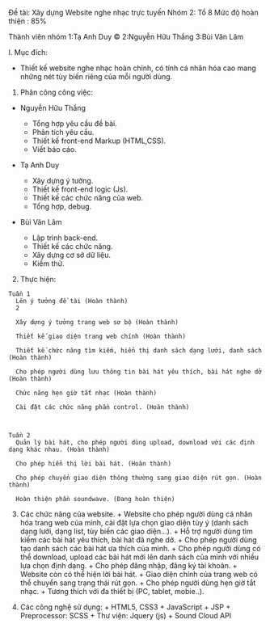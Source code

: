 Đề tài: Xây dựng Website nghe nhạc trực tuyến
Nhóm 2: Tổ 8
Mức độ hoàn thiện : 85%


Thành viên nhóm
1:Tạ Anh Duy ©
2:Nguyễn Hữu Thắng
3:Bùi Văn Lâm



  I. Mục đích:
  + Thiết kế website nghe nhạc hoàn chỉnh, có tính cá nhân hóa cao mang những nét tùy biến riêng của mỗi người dùng.

  1. Phân công công việc:

  
  - Nguyễn Hữu Thắng
      + Tổng hợp yêu cầu đề bài.
      + Phân tích yêu cầu.
      + Thiết kế front-end Markup (HTML,CSS).
      + Viết báo cáo.
  
  - Tạ Anh Duy
      + Xây dựng ý tưởng.
      + Thiết kế front-end logic (Js).
      + Thiết kế các chức năng của web.
      + Tổng hợp, debug.
  
  - Bùi Văn Lâm
      + Lập trình back-end.
      + Thiết kế các chức năng.
      + Xây dựng cơ sở dữ liệu.
      + Kiểm thử.


  2. Thực hiện:


    Tuần 1
      Lên ý tưởng đề tài (Hoàn thành)
      2

      Xây dựng ý tưởng trang web sơ bộ (Hoàn thành)

      Thiết kế giao diện trang web chính (Hoàn thành)

      Thiết kế chức năng tìm kiếm, hiển thị danh sách dạng lưới, danh sách (Hoàn thành)

      Cho phép người dùng lưu thông tin bài hát yêu thích, bài hát nghe dở (Hoàn thành)

      Chức năng hẹn giờ tắt nhạc (Hoàn thành)

      Cài đặt các chức năng phần control. (Hoàn thành)



    Tuần 2
      Quản lý bài hát, cho phép người dùng upload, download với các định dạng khác nhau. (Hoàn thành)

      Cho phép hiển thị lời bài hát. (Hoàn thành)

      Cho phép chuyển giao diện thông thường sang giao diện rút gọn. (Hoàn thành)

      Hoàn thiện phần soundwave. (Đang hoàn thiện)

  3.  Các chức năng của website.
    + Website cho phép người dùng cá nhân hóa trang web của mình, cài đặt lựa chọn giao diện tùy ý (danh sách dạng lưới, dạng list, tùy biến các giao diện…).
    + Hỗ trợ người dùng tìm kiếm các bài hát yêu thích, bài hát đã nghe dở.
    + Cho phép người dùng tạo danh sách các bài hát ưa thích của mình.
    + Cho phép người dùng có thể download, upload các bài hát mới lên danh sách của mình với nhiều lựa chọn định dạng.
    + Cho phép đăng nhập, đăng ký tài khoản.
    + Website còn có thể hiện lời bài hát.
    + Giao diện chính của trang web có thể chuyển sang trạng thái rút gọn.
    + Cho phép người dùng hẹn giờ tắt nhạc.
    + Tương thích với đa thiết bị (PC, tablet, mobie..).
  
  4. Các công nghệ sử dụng:
    + HTML5, CSS3
    + JavaScript
    + JSP
    + Preprocessor: SCSS
    + Thư viện: Jquery (js)
    + Sound Cloud API